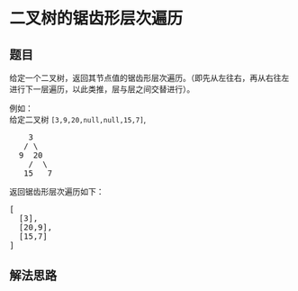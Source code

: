 # 二叉树的锯齿形层次遍历

## 题目

<HTML><p>给定一个二叉树，返回其节点值的锯齿形层次遍历。（即先从左往右，再从右往左进行下一层遍历，以此类推，层与层之间交替进行）。</p>

<p>例如：<br>
给定二叉树&nbsp;<code>[3,9,20,null,null,15,7]</code>,</p>

<pre>    3
   / \
  9  20
    /  \
   15   7
</pre>

<p>返回锯齿形层次遍历如下：</p>

<pre>[
  [3],
  [20,9],
  [15,7]
]
</pre>
</HTML>

## 解法思路
